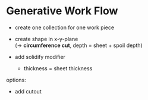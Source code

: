# Generative Work Flow

- create one collection for one work piece

- create shape in x-y-plane     
    (-> **circumference cut**, depth = sheet + spoil depth)
- add solidify modifier
    - thickness = sheet thickness 
    
options:

- add cutout
    
    
